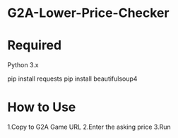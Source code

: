 # G2A-Lower-Price-Checker

# Required
Python 3.x

pip install requests
pip install beautifulsoup4

# How to Use
1.Copy to G2A Game URL
2.Enter the asking price
3.Run
